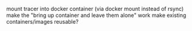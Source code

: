 mount tracer into docker container (via docker mount instead of rsync)
make the "bring up container and leave them alone" work
make existing containers/images reusable?

